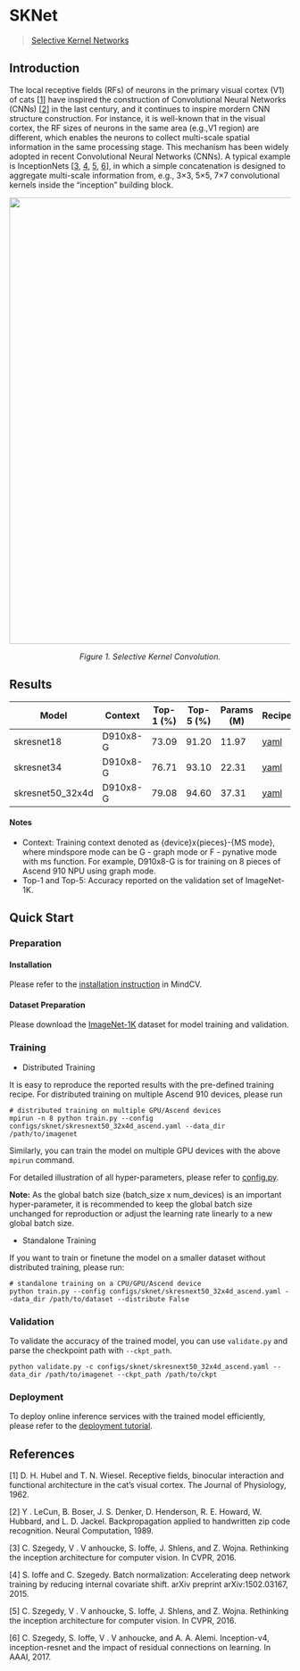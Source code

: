 # SKNet

> [Selective Kernel Networks](https://arxiv.org/pdf/1903.06586)

## Introduction

The local receptive fields (RFs) of neurons in the primary visual cortex (V1) of cats [[1](#references)] have inspired the
construction of Convolutional Neural Networks (CNNs) [[2](#references)] in the last century, and it continues to inspire mordern CNN
structure construction. For instance, it is well-known that in the visual cortex, the RF sizes of neurons in the
same area (e.g.,V1 region) are different, which enables the neurons to collect multi-scale spatial information in the
same processing stage. This mechanism has been widely adopted in recent Convolutional Neural Networks (CNNs).
A typical example is InceptionNets [[3](#references), [4](#references), [5](#references), [6](#references)], in which a simple concatenation is designed to aggregate
multi-scale information from, e.g., 3×3, 5×5, 7×7 convolutional kernels inside the “inception” building block.

<p align="center">
  <img src="https://user-images.githubusercontent.com/22534574/225858259-405e225a-a5d9-4db9-a823-703c89381a2f.png" width=800 />
</p>
<p align="center">
  <em>Figure 1. Selective Kernel Convolution.</em>
</p>

## Results

<div align="center">

| Model          | Context | Top-1 (%) | Top-5 (%) | Params (M) | Recipe                                                                                               | Download                                                                                    |
|----------------|---------|-----------|-----------|------------|------------------------------------------------------------------------------------------------------|---------------------------------------------------------------------------------------------|
| skresnet18 | D910x8-G | 73.09     | 91.20 | 11.97 | [yaml](https://github.com/mindspore-lab/mindcv/blob/main/configs/sknet/skresnet18_ascend.yaml) | [weights](https://download.mindspore.cn/toolkits/mindcv/sknet/skresnet18-868228e5.ckpt) |
| skresnet34 | D910x8-G | 76.71     | 93.10 | 22.31 | [yaml](https://github.com/mindspore-lab/mindcv/blob/main/configs/sknet/skresnet34_ascend.yaml) | [weights](https://download.mindspore.cn/toolkits/mindcv/sknet/skresnet34-d668b629.ckpt) |
| skresnet50_32x4d | D910x8-G | 79.08     | 94.60 | 37.31 | [yaml](https://github.com/mindspore-lab/mindcv/blob/main/configs/sknet/skresnext50_32x4d_ascend.yaml) | [weights](https://download.mindspore.cn/toolkits/mindcv/sknet/skresnext50_32x4d-395413a2.ckpt) |

</div>

#### Notes
- Context: Training context denoted as {device}x{pieces}-{MS mode}, where mindspore mode can be G - graph mode or F - pynative mode with ms function. For example, D910x8-G is for training on 8 pieces of Ascend 910 NPU using graph mode.
- Top-1 and Top-5: Accuracy reported on the validation set of ImageNet-1K.


## Quick Start
### Preparation

#### Installation
Please refer to the [installation instruction](https://github.com/mindspore-lab/mindcv#installation) in MindCV.

#### Dataset Preparation
Please download the [ImageNet-1K](https://www.image-net.org/challenges/LSVRC/2012/index.php) dataset for model training and validation.

### Training
<!--- Guideline: Avoid using shell script in the command line. Python script preferred. -->

* Distributed Training

It is easy to reproduce the reported results with the pre-defined training recipe. For distributed training on multiple Ascend 910 devices, please run

```shell
# distributed training on multiple GPU/Ascend devices
mpirun -n 8 python train.py --config configs/sknet/skresnext50_32x4d_ascend.yaml --data_dir /path/to/imagenet
```

Similarly, you can train the model on multiple GPU devices with the above `mpirun` command.

For detailed illustration of all hyper-parameters, please refer to [config.py](https://github.com/mindspore-lab/mindcv/blob/main/config.py).

**Note:**  As the global batch size  (batch_size x num_devices) is an important hyper-parameter, it is recommended to keep the global batch size unchanged for reproduction or adjust the learning rate linearly to a new global batch size.

* Standalone Training

If you want to train or finetune the model on a smaller dataset without distributed training, please run:

```shell
# standalone training on a CPU/GPU/Ascend device
python train.py --config configs/sknet/skresnext50_32x4d_ascend.yaml --data_dir /path/to/dataset --distribute False
```

### Validation

To validate the accuracy of the trained model, you can use `validate.py` and parse the checkpoint path with `--ckpt_path`.

```
python validate.py -c configs/sknet/skresnext50_32x4d_ascend.yaml --data_dir /path/to/imagenet --ckpt_path /path/to/ckpt
```

### Deployment

To deploy online inference services with the trained model efficiently, please refer to the [deployment tutorial](https://mindspore-lab.github.io/mindcv/tutorials/deployment/).


## References
<!--- Guideline: Citation format GB/T 7714 is suggested. -->
[1] D. H. Hubel and T. N. Wiesel. Receptive fields, binocular interaction and functional architecture in the cat’s visual
cortex. The Journal of Physiology, 1962.

[2] Y . LeCun, B. Boser, J. S. Denker, D. Henderson, R. E. Howard, W. Hubbard, and L. D. Jackel. Backpropagation
applied to handwritten zip code recognition. Neural Computation, 1989.

[3] C. Szegedy, V . V anhoucke, S. Ioffe, J. Shlens, and Z. Wojna. Rethinking the inception architecture for computer vision. In
CVPR, 2016.

[4] S. Ioffe and C. Szegedy. Batch normalization: Accelerating deep network training by reducing internal covariate shift.
arXiv preprint arXiv:1502.03167, 2015.

[5] C. Szegedy, V . V anhoucke, S. Ioffe, J. Shlens, and Z. Wojna. Rethinking the inception architecture for computer vision. In
CVPR, 2016.

[6] C. Szegedy, S. Ioffe, V . V anhoucke, and A. A. Alemi. Inception-v4, inception-resnet and the impact of residual
connections on learning. In AAAI, 2017.
